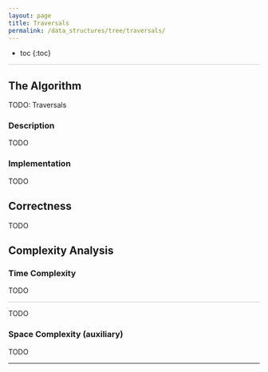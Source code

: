 ```yaml
---
layout: page
title: Traversals
permalink: /data_structures/tree/traversals/
---
```


* toc
{:toc}

<hr style="height:1px; border:none; color:#ccc; background-color:#ccc;">

## The Algorithm

TODO: Traversals

### Description

TODO

### Implementation

TODO

## Correctness

TODO

## Complexity Analysis

### Time Complexity

TODO

<hr style="height:1px; border:none; color:#ccc; background-color:#ccc;">

TODO

### Space Complexity (auxiliary)

TODO

---